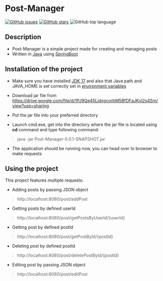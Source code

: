 # Post-Manager

[![GitHub issues](https://img.shields.io/github/issues/martinstrbanik/Post-Manager)](https://github.com/martinstrbanik/Post-Manager/issues)
[![GitHub stars](https://img.shields.io/github/stars/martinstrbanik/Post-Manager)](https://github.com/martinstrbanik/Post-Manager/stargazers)
![GitHub top language](https://img.shields.io/github/languages/top/martinstrbanik/Post-Manager)

## Description

- Post-Manager is a simple project made for creating and managing posts
- Written in [Java](https://www.java.com/en/download/help/whatis_java.html) using [SpringBoot](https://spring.io/projects/spring-boot)

## Installation of the project

- Make sure you have installed [JDK 17](https://www.oracle.com/java/technologies/downloads/#jdk17-windows) and also that Java path and JAVA_HOME is set 
  correctly set in [environment variables](https://www.ibm.com/docs/en/b2b-integrator/5.2?topic=installation-setting-java-variables-in-windows)
  
- Download jar file from https://drive.google.com/file/d/1PJ9Qe45LjdxgcorbM5BfDFaJKxl2s4Sm/view?usp=sharing

- Put the jar file into your preferred directory

- Launch cmd.exe, get into the directory where the jar file is located using **cd** command
  and type following command:
>java -jar Post-Manager-0.0.1-SNAPSHOT.jar

- The application should be running now, you can head over to browser to 
  make requests

## Using the project

This project features multiple requests:


- Adding posts by passing JSON object
> http://localhost:8080/post/addPost

- Getting posts by defined userId
> http://localhost:8080/post/getPostsByUserId/{userId}

- Getting post by defined postId
> http://localhost:8080/post/getPostById/{postId}

- Deleting post by defined postId
> http://localhost:8080/post/deletePostById/{postId}

- Editing post by passing JSON object
> http://localhost:8080/post/editPost
